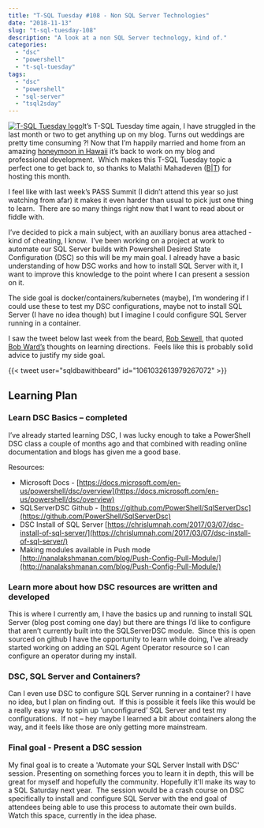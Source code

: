 ```yaml
---
title: "T-SQL Tuesday #108 - Non SQL Server Technologies"
date: "2018-11-13"
slug: "t-sql-tuesday-108"
description: "A look at a non SQL Server technology, kind of."
categories:
  - "dsc"
  - "powershell"
  - "t-sql-tuesday"
tags:
  - "dsc"
  - "powershell"
  - "sql-server"
  - "tsql2sday"
---
```


[![T-SQL Tuesday logo](images/tsqltues.png)](https://curiousaboutdata.com/2018/10/29/t-sql-tuesday-108-invitation-non-sql-server-technologies/)It’s T-SQL Tuesday time again, I have struggled in the last month or two to get anything up on my blog. Turns out weddings are pretty time consuming ?! Now that I’m happily married and home from an amazing [honeymoon in Hawaii](https://www.instagram.com/jpomfret/) it’s back to work on my blog and professional development.  Which makes this T-SQL Tuesday topic a perfect one to get back to, so thanks to Malathi Mahadeven ([B](https://curiousaboutdata.com)|[T](https://twitter.com/sqlmal)) for hosting this month.

I feel like with last week’s PASS Summit (I didn’t attend this year so just watching from afar) it makes it even harder than usual to pick just one thing to learn.  There are so many things right now that I want to read about or fiddle with.

I’ve decided to pick a main subject, with an auxiliary bonus area attached - kind of cheating, I know.  I’ve been working on a project at work to automate our SQL Server builds with Powershell Desired State Configuration (DSC) so this will be my main goal. I already have a basic understanding of how DSC works and how to install SQL Server with it, I want to improve this knowledge to the point where I can present a session on it.

The side goal is docker/containers/kubernetes (maybe), I’m wondering if I could use these to test my DSC configurations, maybe not to install SQL Server (I have no idea though) but I imagine I could configure SQL Server running in a container.

I saw the tweet below last week from the beard, [Rob Sewell](https://twitter.com/sqldbawithbeard), that quoted [Bob Ward’s](https://twitter.com/bobwardms) thoughts on learning directions.  Feels like this is probably solid advice to justify my side goal.

{{< tweet user="sqldbawithbeard" id="1061032613979267072" >}}

## Learning Plan

### Learn DSC Basics – completed

I’ve already started learning DSC, I was lucky enough to take a PowerShell DSC class a couple of months ago and that combined with reading online documentation and blogs has given me a good base.

Resources:

- Microsoft Docs - [https://docs.microsoft.com/en-us/powershell/dsc/overview](https://docs.microsoft.com/en-us/powershell/dsc/overview)
- SQLServerDSC Github - [https://github.com/PowerShell/SqlServerDsc](https://github.com/PowerShell/SqlServerDsc)
- DSC Install of SQL Server [https://chrislumnah.com/2017/03/07/dsc-install-of-sql-server/](https://chrislumnah.com/2017/03/07/dsc-install-of-sql-server/)
- Making modules available in Push mode [http://nanalakshmanan.com/blog/Push-Config-Pull-Module/](http://nanalakshmanan.com/blog/Push-Config-Pull-Module/)

### Learn more about how DSC resources are written and developed

This is where I currently am, I have the basics up and running to install SQL Server (blog post coming one day) but there are things I’d like to configure that aren’t currently built into the SQLServerDSC module.  Since this is open sourced on github I have the opportunity to learn while doing, I’ve already started working on adding an SQL Agent Operator resource so I can configure an operator during my install.

### DSC, SQL Server and Containers?

Can I even use DSC to configure SQL Server running in a container? I have no idea, but I plan on finding out.  If this is possible it feels like this would be a really easy way to spin up ‘unconfigured’ SQL Server and test my configurations.  If not – hey maybe I learned a bit about containers along the way, and it feels like those are only getting more mainstream.

### Final goal - Present a DSC session

My final goal is to create a 'Automate your SQL Server Install with DSC' session. Presenting on something forces you to learn it in depth, this will be great for myself and hopefully the community. Hopefully it'll make its way to a SQL Saturday next year.  The session would be a crash course on DSC specifically to install and configure SQL Server with the end goal of attendees being able to use this process to automate their own builds. Watch this space, currently in the idea phase.
